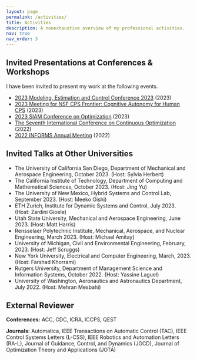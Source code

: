 ```yaml
---
layout: page
permalink: /activities/
title: Activities
description: A nonexhaustive overview of my professional activities.
nav: true
nav_order: 3
---
```


Invited Presentations at Conferences & Workshops
------
I have been invited to present my work at the following events.

- [2023 Modeling, Estimation and Control Conference 2023](https://mecc2023.a2c2.org/index.html) (2023)
- [2023 Meeting for NSF CPS Frontier: Cognitive Autonomy for Human CPS](https://autonomy.unm.edu) (2023)
- [2023 SIAM Conference on Optimization](https://www.siam.org/conferences/cm/conference/op23) (2023)
- [The Seventh International Conference on Continuous Optimization](https://iccopt2022.lehigh.edu) (2022)
- [2022 INFORMS Annual Meeting](https://meetings.informs.org/wordpress/indianapolis2022/) (2022)


Invited Talks at Other Universities
------
- The University of California San Diego, Department of Mechanical and Aerospace Engineering, October 2023. (Host: Sylvia Herbert)
- The California Institute of Technology, Department of Computing and Mathematical Sciences, October 2023. (Host: Jing Yu)
- The University of New Mexico, Hybrid Systems and Control Lab, September 2023. (Host: Meeko Oishi)
- ETH Zurich, Institute for Dynamic Systems and Control, July 2023. (Host: Zardini Gioele)
- Utah State University, Mechanical and Aerospace Engineering, June 2023. (Host: Matt Harris)
- Rensselaer Polytechnic Institute, Mechanical, Aerospace, and Nuclear Engineering, March 2023. (Host: Michael Amitay)
- University of Michigan, Civil and Environmental Engineering, February, 2023. (Host: Jeff Scruggs)
- New York University, Electrical and Computer Engineering, March, 2023. (Host: Farshad Khorrami)
- Rutgers University, Department of Management  Science and Information Systems, October 2022. (Host: Yassine Laguel)
- University of Washington, Aeronautics and Astronautics Department, July 2022. (Host: Mehran Mesbahi)

External Reviewer
------
**Conferences:** ACC, CDC, ICRA, ICCPS, QEST

**Journals:** Automatica, IEEE Transactions on Automatic Control (TAC), IEEE Control Systems Letters (L-CSS), IEEE Robotics and Automation Letters (RA-L), Journal of Guidance, Control, and Dynamics (JGCD), Journal of Optimization Theory and Applications (JOTA)
